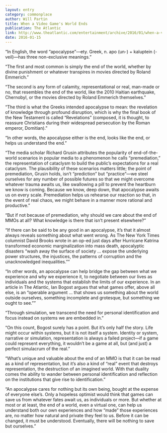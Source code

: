```yaml
---
layout: entry
category: commonplace
author: Will Partin
title: When a Video Game's World Ends
publication: The Atlantic
link: http://www.theatlantic.com/entertainment/archive/2016/01/when-a-video-game-world-ends/423360/
date: 2016-01-15
---
```


“In English, the word “apocalypse”—ety. Greek, n. apo (un-) + kaluptein (-veil)—has three non-exclusive meanings.”

“The first and most common is simply the end of the world, whether by divine punishment or whatever transpires in movies directed by Roland Emmerich.”

“The second is any form of calamity, representational or real, man-made or no, that resembles the end of the world, like the 2010 Haitian earthquake, Chernobyl, or the movies directed by Roland Emmerich themselves.”

“The third is what the Greeks intended apocalypse to mean: the revelation of knowledge through profound disruption, which is why the final book of the New Testament is called “Revelations” (composed, it is thought, to reassure Christians during their widespread persecution by the Roman emperor, Domitian).”

“In other words, the apocalypse either is the end, looks like the end, or helps us understand the end.”

“The media scholar Richard Grusin attributes the popularity of end-of-the-world scenarios in popular media to a phenomenon he calls “premediation,” the representation of cataclysm to build the public’s expectations for a real cataclysm. The plausibility of these scenarios matters little; the point of premediation, Grusin holds, isn’t “prediction” but “practice”—we steel ourselves for any number of possible futures so that we might overcome whatever trauma awaits us, like swallowing a pill to prevent the heartburn we know is coming. Because we know, deep down, that apocalypse awaits us on every scale. Premediation helps us rehearse our reaction so that, in the event of real chaos, we might behave in a manner more rational and productive.”

“But if not because of premediation, why should we care about the end of MMOs at all? What knowledge is there that isn’t present elsewhere?”

“If there can be said to be any good in an apocalypse, it’s that it almost always reveals something about what went wrong. As The New York Times columnist David Brooks wrote in an op-ed just days after Hurricane Katrina transformed economic marginalization into mass death, apocalyptic disasters “wash away the surface of society … expose the underlying power structures, the injustices, the patterns of corruption and the unacknowledged inequalities.””

“In other words, an apocalypse can help bridge the gap between what we experience and why we experience it, to negotiate between our lives as individuals and the systems that establish the limits of our experience. In an article in The Atlantic, Ian Bogost argues that what games offer, above all else, is an “operable argument … that shows us something about the world outside ourselves, something incomplete and grotesque, but something we ought to see.””

“Through simulation, we transcend the need for personal identification and focus instead on systems we are embedded in.”

“On this count, Bogost surely has a point. But it’s only half the story. Life might occur within systems, but it is not itself a system. Identity or system, narrative or simulation, representation is always a failed project—if a game could represent everything, it wouldn’t be a game at all, but (and just) a perfect simulacrum of the real.”

“What’s unique and valuable about the end of an MMO is that it can be read as a kind of representation, but it’s also a kind of “real” event that destroys representation, the destruction of an imagined world. With that duality comes the ability to wander between personal identification and reflection on the institutions that give rise to identification.”

“An apocalypse cares for nothing but its own being, bought at the expense of everyone else’s. Only a hopeless optimist would think that games can save us from whatever fates await us, as individuals or more. But whether at most or at least, the end of a world, even a virtual one, can help us understand both our own experiences and how “made” those experiences are, no matter how natural and private they feel to us. Before it can be changed, it must be understood. Eventually, there will be nothing to save but ourselves.”

